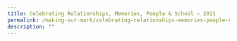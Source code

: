 ```yaml
---
title: Celebrating Relationships, Memories, People & School – 2021
permalink: /making-our-mark/celebrating-relationships-memories-people-n-school-2021/
description: ""
---
```

